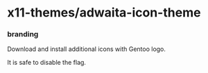 # x11-themes/adwaita-icon-theme

### branding
Download and install additional icons with Gentoo logo.

It is safe to disable the flag.

